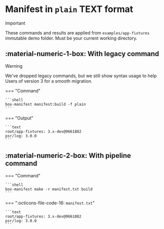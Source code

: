 <!-- markdownlint-disable MD013 MD033 -->
# Manifest in `plain` TEXT format

> [!IMPORTANT]
>
> These commands and results are applied from `examples/app-fixtures` immutable demo folder.
> Must be your current working directory.

## :material-numeric-1-box: With legacy command

> [!WARNING]
>
> We've dropped legacy commands, but we still show syntax usage to help Users of version 3 for a smooth migration.

=== "Command"

    ```shell
    box-manifest manifest:build -f plain
    ```

=== "Output"

    ```text
    root/app-fixtures: 3.x-dev@9661882
    psr/log: 3.0.0
    ```

## :material-numeric-2-box: With pipeline command

=== "Command"

    ```shell
    box-manifest make -r manifest.txt build
    ```

=== ":octicons-file-code-16: `manifest.txt`"

    ```text
    root/app-fixtures: 3.x-dev@9661882
    psr/log: 3.0.0
    ```

